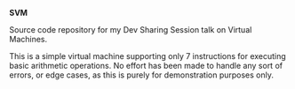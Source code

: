 **SVM**


Source code repository for my Dev Sharing Session talk on Virtual Machines.

This is a simple virtual machine supporting only 7 instructions for executing basic arithmetic operations.
No effort has been made to handle any sort of errors, or edge cases, as this is purely for demonstration purposes only.
